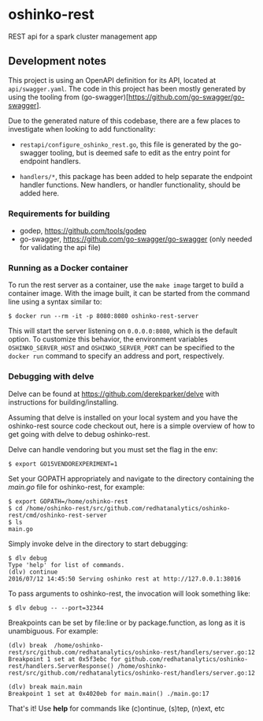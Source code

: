 # oshinko-rest
REST api for a spark cluster management app

## Development notes

This project is using an OpenAPI definition for its API, located at
`api/swagger.yaml`. The code in this project has been mostly generated by
using the tooling from (go-swagger)[https://github.com/go-swagger/go-swagger].

Due to the generated nature of this codebase, there are a few places to
investigate when looking to add functionality:

* `restapi/configure_oshinko_rest.go`, this file is generated by the go-swagger
  tooling, but is deemed safe to edit as the entry point for endpoint handlers.

* `handlers/*`, this package has been added to help separate the endpoint
  handler functions. New handlers, or handler functionality, should be added
  here.

### Requirements for building

* godep, https://github.com/tools/godep
* go-swagger, https://github.com/go-swagger/go-swagger (only needed for
  validating the api file)

### Running as a Docker container

To run the rest server as a container, use the `make image` target to build a
container image. With the image built, it can be started from the command
line using a syntax similar to:

    $ docker run --rm -it -p 8080:8080 oshinko-rest-server

This will start the server listening on `0.0.0.0:8080`, which is the default
option. To customize this behavior, the environment variables
`OSHINKO_SERVER_HOST` and `OSHINKO_SERVER_PORT` can be specified to the
`docker run` command to specify an address and port, respectively.

### Debugging with delve

Delve can be found at https://github.com/derekparker/delve with
instructions for building/installing.

Assuming that delve is installed on your local system and you have
the oshinko-rest source code checkout out, here is a simple overview
of how to get going with delve to debug oshinko-rest.

Delve can handle vendoring but you must set the flag in the env:

    $ export GO15VENDOREXPERIMENT=1

Set your GOPATH appropriately and navigate to the directory
containing the *main.go* file for oshinko-rest, for example:

    $ export GOPATH=/home/oshinko-rest
    $ cd /home/oshinko-rest/src/github.com/redhatanalytics/oshinko-rest/cmd/oshinko-rest-server
    $ ls
    main.go


Simply invoke delve in the directory to start debugging:

    $ dlv debug
    Type 'help' for list of commands.
    (dlv) continue
    2016/07/12 14:45:50 Serving oshinko rest at http://127.0.0.1:38016

To pass arguments to oshinko-rest, the invocation will look something like:

    $ dlv debug -- --port=32344

Breakpoints can be set by file:line or by package.function, as long as it
is unambiguous. For example:

    (dlv) break  /home/oshinko-rest/src/github.com/redhatanalytics/oshinko-rest/handlers/server.go:12
    Breakpoint 1 set at 0x5f3ebc for github.com/redhatanalytics/oshinko-rest/handlers.ServerResponse() /home/oshinko-rest/src/github.com/redhatanalytics/oshinko-rest/handlers/server.go:12

    (dlv) break main.main
    Breakpoint 1 set at 0x4020eb for main.main() ./main.go:17

That's it! Use **help** for commands like (c)ontinue, (s)tep, (n)ext, etc
